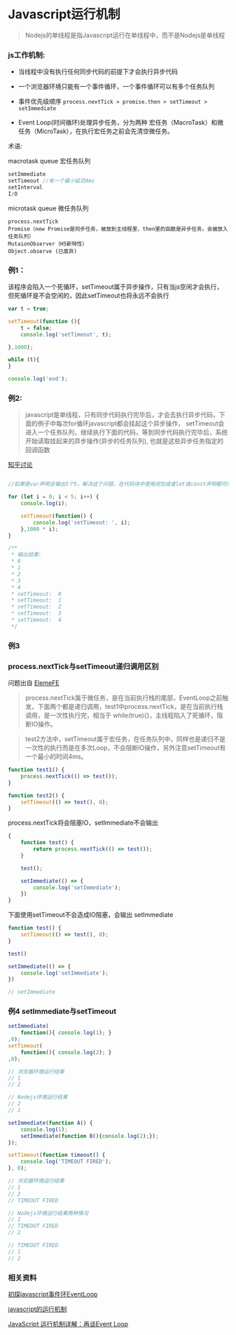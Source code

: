 # Javascript运行机制

> Nodejs的单线程是指Javascript运行在单线程中，而不是Nodejs是单线程

### js工作机制:

* 当线程中没有执行任何同步代码的前提下才会执行异步代码

* 一个浏览器环境只能有一个事件循环，一个事件循环可以有多个任务队列

* 事件优先级顺序 ``` process.nextTick > promise.then > setTimeout > setImmediate ```

* Event Loop(时间循环)处理异步任务，分为两种 宏任务（MacroTask）和微任务（MicroTask），在执行宏任务之前会先清空微任务。

术语:

macrotask queue 宏任务队列

```javascript
setImmediate  
setTimeout //有一个最小延迟4ms
setInterval  
I/O  
```
microtask queue 微任务队列

```
process.nextTick  
Promise（new Promise是同步任务，被放到主线程里，then里的函数是异步任务，会被放入任务队列）  
MutaionObserver（H5新特性）  
Object.observe (已废弃)  
```

### 例1： 

该程序会陷入一个死循环，setTimeout属于异步操作，只有当js空闲才会执行，但死循环是不会空闲的，因此setTimeout也将永远不会执行

```javascript
var t = true;

setTimeout(function (){
    t = false;
    console.log('setTimeout', t);

},1000);

while (t){
}

console.log('end');
```

### 例2: 

> javascript是单线程，只有同步代码执行完毕后，才会去执行异步代码，下面的例子中每次for循环javascript都会挂起这个异步操作，
setTimeout会进入一个任务队列，继续执行下面的代码，等到同步代码执行完毕后，系统开始读取挂起来的异步操作(异步的任务队列),
也就是这些异步任务指定的回调函数

[知乎讨论](https://www.zhihu.com/question/266410249/answer/307932313)

```javascript

//如果是var声明会输出5个5，解决这个问题，在代码块中使用闭包或者let或const声明都可以

for (let i = 0; i < 5; i++) {
    console.log(i);

    setTimeout(function() {
        console.log('setTimeout: ', i);
    },1000 * i);
}

/**
 * 输出结果:
 * 0
 * 1
 * 2
 * 3
 * 4
 * setTimeout:  0
 * setTimeout:  1
 * setTimeout:  2
 * setTimeout:  3
 * setTimeout:  4
 */
```

### 例3
### process.nextTick与setTimeout递归调用区别

问题出自 [ElemeFE](https://github.com/ElemeFE/node-interview/blob/master/sections/zh-cn/process.md#processnexttick)

> process.nextTick属于微任务，是在当前执行栈的尾部，EventLoop之前触发，下面两个都是递归调用，test1中process.nextTick，是在当前执行栈调用，是一次性执行完，相当于 while(true){}，主线程陷入了死循环，阻断IO操作。

> test2方法中，setTimeout属于宏任务，在任务队列中，同样也是递归不是一次性的执行而是在多次Loop，不会阻断IO操作，另外注意setTimeout有一个最小的时间4ms。

```javascript
function test1() {
    process.nextTick(() => test());
}

function test2() {
    setTimeout(() => test(), 0);
}
```

process.nextTick将会阻塞IO，setImmediate不会输出

```javascript
{
    function test() {
        return process.nextTick(() => test());
    }

    test();

    setImmediate(() => {
        console.log('setImmediate');
    })
}
```

下面使用setTimeout不会造成IO阻塞，会输出 setImmediate

```javascript
function test() { 
    setTimeout(() => test(), 0);
}

test()

setImmediate(() => {
    console.log('setImmediate');
})

// setImmediate
```

### 例4 setImmediate与setTimeout

```javascript
setImmediate(
    function(){ console.log(1); }
,0);
setTimeout(
    function(){ console.log(2); }
,0);

// 浏览器环境运行结果
// 1
// 2

// Nodejs环境运行结果
// 2
// 1

```

```javascript
setImmediate(function A() {
    console.log(1);
    setImmediate(function B(){console.log(2);});
});

setTimeout(function timeout() {
    console.log('TIMEOUT FIRED');
}, 0);

// 浏览器环境运行结果
// 1
// 2
// TIMEOUT FIRED

// Nodejs环境运行结果两种情况
// 1
// TIMEOUT FIRED
// 2

// TIMEOUT FIRED
// 1
// 2
```

### 相关资料

[初探javascript事件环EventLoop](https://zhuanlan.zhihu.com/p/33127885)

[javascript的运行机制](https://www.jianshu.com/p/1ec915675ba7)

[JavaScript 运行机制详解：再谈Event Loop](http://www.ruanyifeng.com/blog/2014/10/event-loop.html)